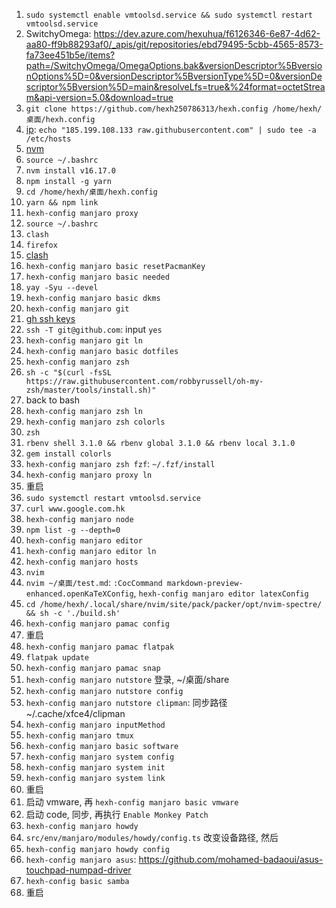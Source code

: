 1. `sudo systemctl enable vmtoolsd.service && sudo systemctl restart vmtoolsd.service`
2. SwitchyOmega: https://dev.azure.com/hexuhua/f6126346-6e87-4d62-aa80-ff9b88293af0/_apis/git/repositories/ebd79495-5cbb-4565-8573-fa73ee451b5e/items?path=/SwitchyOmega/OmegaOptions.bak&versionDescriptor%5BversionOptions%5D=0&versionDescriptor%5BversionType%5D=0&versionDescriptor%5Bversion%5D=main&resolveLfs=true&%24format=octetStream&api-version=5.0&download=true
3. `git clone https://github.com/hexh250786313/hexh.config /home/hexh/桌面/hexh.config`
4. [ip](https://myip.ms/): `echo "185.199.108.133 raw.githubusercontent.com" | sudo tee -a /etc/hosts`
5. [nvm](https://github.com/nvm-sh/nvm#installing-and-updating)
6. `source ~/.bashrc`
7. `nvm install v16.17.0`
8. `npm install -g yarn`
9. `cd /home/hexh/桌面/hexh.config`
10. `yarn && npm link`
11. `hexh-config manjaro proxy`
12. `source ~/.bashrc`
13. `clash`
14. `firefox`
15. [clash](https://clash.razord.top/)
16. `hexh-config manjaro basic resetPacmanKey`
17. `hexh-config manjaro basic needed`
18. `yay -Syu --devel`
19. `hexh-config manjaro basic dkms`
20. `hexh-config manjaro git`
21. [gh ssh keys](https://github.com/settings/keys)
22. `ssh -T git@github.com`: input `yes`
23. `hexh-config manjaro git ln`
24. `hexh-config manjaro basic dotfiles`
25. `hexh-config manjaro zsh`
26. `sh -c "$(curl -fsSL https://raw.githubusercontent.com/robbyrussell/oh-my-zsh/master/tools/install.sh)"`
27. back to bash
28. `hexh-config manjaro zsh ln`
29. `hexh-config manjaro zsh colorls`
30. `zsh`
31. `rbenv shell 3.1.0 && rbenv global 3.1.0 && rbenv local 3.1.0`
32. `gem install colorls`
33. `hexh-config manjaro zsh fzf`: `~/.fzf/install`
34. `hexh-config manjaro proxy ln`
35. 重启
36. `sudo systemctl restart vmtoolsd.service`
37. `curl www.google.com.hk`
38. `hexh-config manjaro node`
39. `npm list -g --depth=0`
40. `hexh-config manjaro editor`
41. `hexh-config manjaro editor ln`
42. `hexh-config manjaro hosts`
43. `nvim`
44. `nvim ~/桌面/test.md`: `:CocCommand markdown-preview-enhanced.openKaTeXConfig`, `hexh-config manjaro editor latexConfig`
45. `cd /home/hexh/.local/share/nvim/site/pack/packer/opt/nvim-spectre/ && sh -c './build.sh'`
46. `hexh-config manjaro pamac config`
47. 重启
48. `hexh-config manjaro pamac flatpak`
49. `flatpak update`
50. `hexh-config manjaro pamac snap`
51. `hexh-config manjaro nutstore` 登录, ~/桌面/share
52. `hexh-config manjaro nutstore config`
53. `hexh-config manjaro nutstore clipman`: 同步路径 ~/.cache/xfce4/clipman
54. `hexh-config manjaro inputMethod`
55. `hexh-config manjaro tmux`
56. `hexh-config manjaro basic software`
57. `hexh-config manjaro system config`
58. `hexh-config manjaro system init`
59. `hexh-config manjaro system link`
60. 重启
61. 启动 vmware, 再 `hexh-config manjaro basic vmware`
62. 启动 code, 同步, 再执行 `Enable Monkey Patch`
63. `hexh-config manjaro howdy`
64. `src/env/manjaro/modules/howdy/config.ts` 改变设备路径, 然后
65. `hexh-config manjaro howdy config`
66. `hexh-config manjaro asus`: https://github.com/mohamed-badaoui/asus-touchpad-numpad-driver
67. `hexh-config basic samba`
68. 重启
